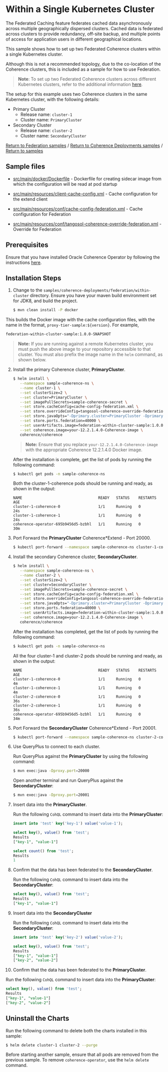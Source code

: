 # Within a Single Kubernetes Cluster

The Federated Caching feature federates cached data asynchronously across multiple geographically
dispersed clusters. Cached data is federated across clusters to provide redundancy,
off-site backup, and multiple points of access for application users in different
geographical locations.

This sample shows how to set up two Federated Coherence clusters within a single Kubernetes cluster.

Although this is not a recommended topology, due to the co-location of the Coherence clusters, this is
included as a sample for how to use Federation.

> **Note**: To set up two Federated Coherence clusters across different Kubernetes clusters, refer to the additional information [here](../across-clusters/README.md).

The setup for this example uses two Coherence clusters in the same Kubernetes cluster, with the following details:

* Primary Cluster
  * Release name: `cluster-1`
  * Cluster name: `PrimaryCluster`
* Secondary Cluster
  * Release name: `cluster-2`
  * Cluster name: `SecondaryCluster`

[Return to Federation samples](../) / [Return to Coherence Deployments samples](../..) / [Return to samples](../../../README.md#list-of-samples)

## Sample files

* [src/main/docker/Dockerfile](src/main/docker/Dockerfile) - Dockerfile for creating sidecar image from which the configuration will be read at pod startup

* [src/main/resources/client-cache-config.xml](src/main/resources/client-cache-config.xml) - Cache configuration for the extend client

* [src/main/resources/conf/cache-config-federation.xml](src/main/resources/conf/cache-config-federation.xml) - Cache configuration for Federation

* [src/main/resources/conf/tangosol-coherence-override-federation.xml](src/main/resources/conf/tangosol-coherence-override-federation.xml) - Override for Federation


## Prerequisites

Ensure that you have installed Oracle Coherence Operator by following the instructions [here](../../../README.md#install-the-coherence-operator).

## Installation Steps

1. Change to the `samples/coherence-deployments/federation/within-cluster` directory. Ensure you have your maven build environment set for JDK8, and build the project.

   ```bash
   $ mvn clean install -P docker
   ```

  This builds the Docker image with the cache configuration files, with the name in the format, `proxy-tier-sample:${version}`. For example,

   ```bash
   federation-within-cluster-sample:1.0.0-SNAPSHOT
   ```

   > **Note:** If you are running against a remote Kubernetes cluster, you must
   > push the above image to your repository accessible to that cluster. You must also
   > prefix the image name in the `helm` command, as shown below.

2. Install the primary Coherence cluster, **PrimaryCluster**.

   ```bash
   $ helm install \
      --namespace sample-coherence-ns \
      --name cluster-1 \
      --set clusterSize=2 \
      --set cluster=PrimaryCluster \
      --set imagePullSecrets=sample-coherence-secret \
      --set store.cacheConfig=cache-config-federation.xml \
      --set store.overrideConfig=tangosol-coherence-override-federation.xml \
      --set store.javaOpts="-Dprimary.cluster=PrimaryCluster -Dprimary.cluster.port=40000 -Dprimary.cluster.host=cluster-1-coherence-headless -Dsecondary.cluster=SecondaryCluster -Dsecondary.cluster.port=40000 -Dsecondary.cluster.host=cluster-2-coherence-headless"  \
      --set store.ports.federation=40000 \
      --set userArtifacts.image=federation-within-cluster-sample:1.0.0-SNAPSHOT \
      --set coherence.image=your-12.2.1.4.0-Coherence-image \
      coherence/coherence
   ```  

   > **Note:** Ensure that you replace `your-12.2.1.4.0-Coherence-image` with the appropriate Coherence 12.2.1.4.0 Docker image.

    After the installation is complete, get the list of pods by running the following command:

   ```bash
   $ kubectl get pods -n sample-coherence-ns
   ```
   Both the cluster-1-coherence pods should be running and ready, as shown in the output:
   ```console
   NAME                                  READY   STATUS    RESTARTS   AGE
   cluster-1-coherence-0                 1/1     Running   0          24s
   cluster-1-coherence-1                 1/1     Running   0          24s
   coherence-operator-695b9456d5-bzbhl   1/1     Running   0          30m
   ```

3. Port Forward the **PrimaryCluster** Coherence*Extend - Port 20000.

   ```bash
   $ kubectl port-forward --namespace sample-coherence-ns cluster-1-coherence-0  20000:20000
   ```

4. Install the secondary Coherence cluster, **SecondaryCluster**.

   ```bash
   $ helm install \
      --namespace sample-coherence-ns \
      --name cluster-2 \
      --set clusterSize=2 \
      --set cluster=SecondaryCluster \
      --set imagePullSecrets=sample-coherence-secret \
      --set store.cacheConfig=cache-config-federation.xml \
      --set store.overrideConfig=tangosol-coherence-override-federation.xml \
      --set store.javaOpts="-Dprimary.cluster=PrimaryCluster -Dprimary.cluster.port=40000 -Dprimary.cluster.host=cluster-1-coherence-headless -Dsecondary.cluster=SecondaryCluster -Dsecondary.cluster.port=40000 -Dsecondary.cluster.host=cluster-2-coherence-headless"  \
      --set store.ports.federation=40000 \
      --set userArtifacts.image=federation-within-cluster-sample:1.0.0-SNAPSHOT \
      --set coherence.image=your-12.2.1.4.0-Coherence-image \
      coherence/coherence
   ```   

   After the installation has completed, get the list of pods by running the following command:

   ```bash
   $ kubectl get pods -n sample-coherence-ns
   ```
   All the four cluster-1 and cluster-2 pods should be running and ready, as shown in the output:
   ```console
   NAME                                  READY   STATUS    RESTARTS   AGE
   cluster-1-coherence-0                 1/1     Running   0          4m
   cluster-1-coherence-1                 1/1     Running   0          4m
   cluster-2-coherence-0                 1/1     Running   0          36s
   cluster-2-coherence-1                 1/1     Running   0          36s
   coherence-operator-695b9456d5-bzbhl   1/1     Running   0          34m
   ```


5. Port Forward the **SecondaryCluster** Coherence*Extend - Port 20001.

   ```bash
   $ kubectl port-forward --namespace sample-coherence-ns cluster-2-coherence-0  20001:20000
   ```

6. Use QueryPlus to connect to each cluster.

   Run QueryPlus against the **PrimaryCluster** by using the following command:

   ```bash
   $ mvn exec:java -Dproxy.port=20000
   ```

   Open another terminal and run QueryPlus against the **SecondaryCluster**:

   ```bash
   $ mvn exec:java -Dproxy.port=20001
   ```

7. Insert data into the **PrimaryCluster**.

   Run the following `CohQL` command to insert data into the **PrimaryCluster**:

   ```sql
   insert into 'test' key('key-1') value('value-1');

   select key(), value() from 'test';
   Results
   ["key-1", "value-1"]

   select count() from 'test';
   Results
   1
   ```

8. Confirm that the data has been federated to the **SecondaryCluster**.

   Run the following `CohQL` command to insert data into the **SecondaryCluster**:

   ```sql
   select key(), value() from 'test';
   Results
   ["key-1", "value-1"]
   ```

9. Insert data into the **SecondaryCluster**

   Run the following `CohQL` command to insert data into the **SecondaryCluster**:

   ```sql
   insert into 'test' key('key-2') value('value-2');

   select key(), value() from 'test';
   Results
   ["key-1", "value-1"]
   ["key-2", "value-2"]
   ```

10. Confirm that the data has been federated to the **PrimaryCluster**.

   Run the following `CohQL` command to insert data into the **PrimaryCluster**:

   ```sql
   select key(), value() from 'test';
   Results
   ["key-1", "value-1"]
   ["key-2", "value-2"]
   ```

## Uninstall the Charts

Run the following command to delete both the charts installed in this sample:

```bash
$ helm delete cluster-1 cluster-2 --purge
```

Before starting another sample, ensure that all  pods are removed from the previous sample. To remove `coherence-operator`, use the `helm delete` command.
